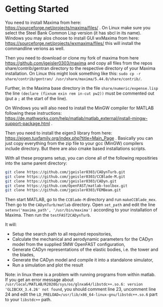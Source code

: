 # Getting Started
You need to install Maxima from here: https://sourceforge.net/projects/maxima/files/ . On Linux make sure you select the Steel Bank Common Lisp version (it has sbcl in its name). Windows you may alos choose to install GUI wxMaxima from here: https://sourceforge.net/projects/wxmaxima/files/ this will install the commandline verions as well.

Then you need to download or clone my fork of maxima from here https://github.com/jgeisler0303/maxima and copy all files from the repos share/contrib/gentran directory to the respective directory of your Maxima installation. On Linux this might look something like this: `sudo cp -r share/contrib/gentran/ /usr/share/maxima/5.44.0/share/contrib/`.

Further, in the Maxima base directory in the file `share/numeric/expense.lisp` the line `(declare (fixnum exin rem in-cut pw2))` must be commented out (put a `;` at the start of the line).

On Windows you will also need to install the MinGW compiler for MATLAB following these instructions: https://de.mathworks.com/help/matlab/matlab_external/install-mingw-support-package.html .

Then you need to install the eigen3 library from here: https://eigen.tuxfamily.org/index.php?title=Main_Page . Basically you can just copy everything from the zip file to your gcc (MinGW) compilers include directory. But there are also cmake based installations scripts.


With all these programs setup, you can clone all of the following repositiries into the same parent directory:
``` bash
git clone https://github.com/jgeisler0303/CADynTurb.git
git clone https://github.com/jgeisler0303/CCBlade-M.git
git clone https://github.com/jgeisler0303/CADyn.git
git clone https://github.com/OpenFAST/matlab-toolbox.git
git clone https://github.com/jgeisler0303/FEMBeam.git
```

Then start MATLAB, go to the `CCBlade-M` directory and run `makeCCBlade_mex`.
Then go to the `CADynTurb/matlab` directory. Open `set_path` and edit the line `setenv('maxima_path', '/usr/bin/maxima')` according to your installation of Maxima. Then run the `testFAST2CADynTurb`.

It will:
* Setup the search path to all required repositories,
* Calculate the mechanical and aerodynamic parameters for the CADyn model from the supplied 5MW OpenFAST configuration,
* Generate CADyn representations of the elastic bodies, i.e. the tower and the blades,
* Generate the CADyn model and compile it into a standalone simulator,
* Run a simulation and plot the result

Note: in linux there is a problem with running programs from within matlab. If you get an error message about `/usr/local/MATLAB/R2020b/sys/os/glnxa64/libstdc++.so.6: version 'GLIBCXX_3.4.26' not found`, you should comment line 23, uncomment line 24 and edit the `LD_PRELOAD=/usr/lib/x86_64-linux-gnu/libstdc++.so.6` part to your `libstdc++` path.
